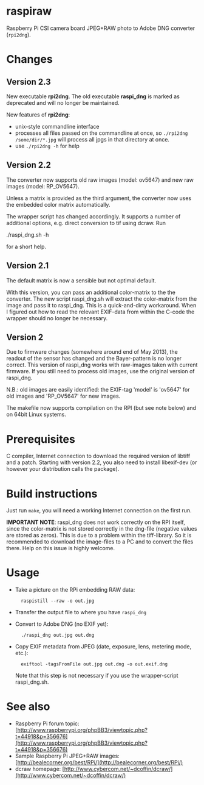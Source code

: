 raspiraw
========

Raspberry Pi CSI camera board JPEG+RAW photo to Adobe DNG converter
(`rpi2dng`).

Changes
=======

Version 2.3
-----------

New executable **rpi2dng**. The old executable **raspi_dng** is marked
as deprecated and will no longer be maintained.

New features of **rpi2dng**:

  - unix-style commandline interface
  - processes all files passed on the commandline at once, so
    `./rpi2dng /some/dir/*.jpg` will process all jpgs in that
    directory at once.
  - use `./rpi2dng -h` for help


Version 2.2
-----------

The converter now supports old raw images (model: ov5647) and new
raw images (model: RP_OV5647).

Unless a matrix is provided as the third argument, the converter now
uses the embedded color matrix automatically.

The wrapper script has changed accordingly. It supports a number of
additional options, e.g. direct conversion to tif using dcraw. Run

  ./raspi_dng.sh -h

for a short help.

Version 2.1
-----------

The default matrix is now a sensible but not optimal default.

With this version, you can pass an additional color-matrix to the the
converter. The new script raspi_dng.sh will extract the color-matrix
from the image and pass it to raspi_dng. This is a quick-and-dirty
workaround. When I figured out how to read the relevant EXIF-data from
within the C-code the wrapper should no longer be necessary.

Version 2
---------

Due to firmware changes (somewhere around end of May 2013), the readout of the
sensor has changed and the Bayer-pattern is no longer correct. This version
of raspi_dng works with raw-images taken with current firmware. If you still
need to process old images, use the original version of raspi_dng.

N.B.: old images are easily identified: the EXIF-tag 'model' is 'ov5647' for
old images and 'RP_OV5647' for new images.

The makefile now supports compilation on the RPI (but see note below) and on 
64bit Linux systems.

Prerequisites
=============

C compiler, Internet connection to download the required version of
libtiff and a patch. Starting with version 2.2, you also need to
install libexif-dev (or however your distribution calls the package).


Build instructions
==================

Just run ``make``, you will need a working Internet connection on the first run.


**IMPORTANT NOTE**: raspi_dng does not work correctly on the RPI itself, since
the color-matrix is not stored correctly in the dng-file (negative values
are stored as zeros). This is due to a problem within the tiff-library.
So it is recommended to download the image-files to a PC and to convert the
files there. Help on this issue is highly welcome.




Usage
=====

* Take a picture on the RPi embedding RAW data:
	
        raspistill --raw -o out.jpg

* Transfer the output file to where you have ``raspi_dng``
* Convert to Adobe DNG (no EXIF yet):

        ./raspi_dng out.jpg out.dng

* Copy EXIF metadata from JPEG (date, exposure, lens, metering mode, etc.):

        exiftool -tagsFromFile out.jpg out.dng -o out.exif.dng
  Note that this step is not necessary if you use the wrapper-script raspi_dng.sh.

See also
========

* Raspberry Pi forum topic: [http://www.raspberrypi.org/phpBB3/viewtopic.php?t=44918&p=356676](http://www.raspberrypi.org/phpBB3/viewtopic.php?t=44918&p=356676)
* Sample Raspberry Pi JPEG+RAW images: [http://bealecorner.org/best/RPi/](http://bealecorner.org/best/RPi/)
* dcraw homepage: [http://www.cybercom.net/~dcoffin/dcraw/](http://www.cybercom.net/~dcoffin/dcraw/)
